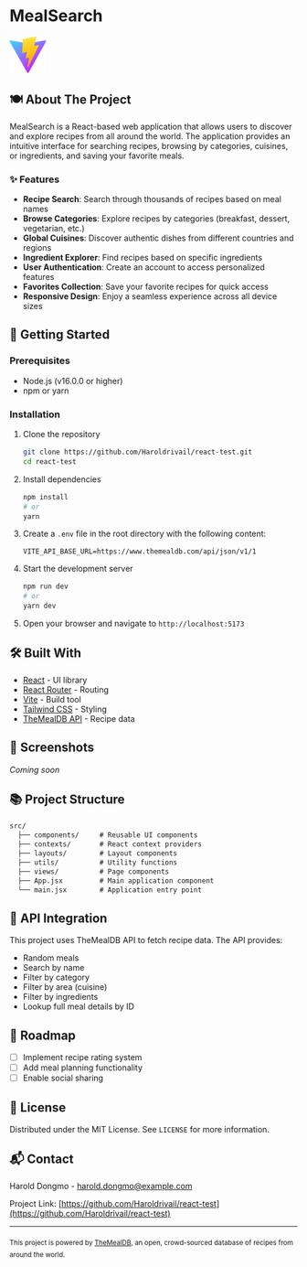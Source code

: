 # MealSearch

![MealSearch Logo](public/vite.svg)

## 🍽️ About The Project

MealSearch is a React-based web application that allows users to discover and explore recipes from all around the world. The application provides an intuitive interface for searching recipes, browsing by categories, cuisines, or ingredients, and saving your favorite meals.

### ✨ Features

- **Recipe Search**: Search through thousands of recipes based on meal names
- **Browse Categories**: Explore recipes by categories (breakfast, dessert, vegetarian, etc.)
- **Global Cuisines**: Discover authentic dishes from different countries and regions
- **Ingredient Explorer**: Find recipes based on specific ingredients
- **User Authentication**: Create an account to access personalized features
- **Favorites Collection**: Save your favorite recipes for quick access
- **Responsive Design**: Enjoy a seamless experience across all device sizes

## 🚀 Getting Started

### Prerequisites

- Node.js (v16.0.0 or higher)
- npm or yarn

### Installation

1. Clone the repository
   ```sh
   git clone https://github.com/Haroldrivail/react-test.git
   cd react-test
   ```

2. Install dependencies
   ```sh
   npm install
   # or
   yarn
   ```

3. Create a `.env` file in the root directory with the following content:
   ```
   VITE_API_BASE_URL=https://www.themealdb.com/api/json/v1/1
   ```

4. Start the development server
   ```sh
   npm run dev
   # or
   yarn dev
   ```

5. Open your browser and navigate to `http://localhost:5173`

## 🛠️ Built With

- [React](https://reactjs.org/) - UI library
- [React Router](https://reactrouter.com/) - Routing
- [Vite](https://vitejs.dev/) - Build tool
- [Tailwind CSS](https://tailwindcss.com/) - Styling
- [TheMealDB API](https://www.themealdb.com/api.php) - Recipe data

## 📱 Screenshots

*Coming soon*

## 📚 Project Structure

```
src/
  ├── components/     # Reusable UI components
  ├── contexts/       # React context providers
  ├── layouts/        # Layout components 
  ├── utils/          # Utility functions
  ├── views/          # Page components
  ├── App.jsx         # Main application component
  └── main.jsx        # Application entry point
```

## 🔄 API Integration

This project uses TheMealDB API to fetch recipe data. The API provides:
- Random meals
- Search by name
- Filter by category
- Filter by area (cuisine)
- Filter by ingredients
- Lookup full meal details by ID

## 🚧 Roadmap

- [ ] Implement recipe rating system
- [ ] Add meal planning functionality
- [ ] Enable social sharing

## 📄 License

Distributed under the MIT License. See `LICENSE` for more information.

## 📬 Contact

Harold Dongmo - [harold.dongmo@example.com](mailto:dongrold@gmail.com)

Project Link: [https://github.com/Haroldrivail/react-test](https://github.com/Haroldrivail/react-test)

---

<sub>This project is powered by [TheMealDB](https://www.themealdb.com/), an open, crowd-sourced database of recipes from around the world.</sub>
